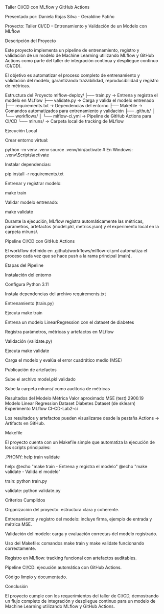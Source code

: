 Taller CI/CD con MLflow y GitHub Actions

Presentado por: Daniela Rojas Silva - Geraldine Patiño

Proyecto: Taller CI/CD – Entrenamiento y Validación de un Modelo con MLflow

Descripción del Proyecto

Este proyecto implementa un pipeline de entrenamiento, registro y validación de un modelo de Machine Learning utilizando MLflow y GitHub Actions como parte del taller de integración continua y despliegue continuo (CI/CD).

El objetivo es automatizar el proceso completo de entrenamiento y validación del modelo, garantizando trazabilidad, reproducibilidad y registro de métricas.

Estructura del Proyecto
mlflow-deploy/
├── train.py                → Entrena y registra el modelo en MLflow
├── validate.py             → Carga y valida el modelo entrenado
├── requirements.txt        → Dependencias del entorno
├── Makefile                → Comandos automatizados para entrenamiento y validación
├── .github/
│   └── workflows/
│       └── mlflow-ci.yml   → Pipeline de GitHub Actions para CI/CD
└── mlruns/                 → Carpeta local de tracking de MLflow

Ejecución Local

Crear entorno virtual:

python -m venv .venv
source .venv/bin/activate       # En Windows: .venv\Scripts\activate


Instalar dependencias:

pip install -r requirements.txt


Entrenar y registrar modelo:

make train


Validar modelo entrenado:

make validate


Durante la ejecución, MLflow registra automáticamente las métricas, parámetros, artefactos (model.pkl, metrics.json) y el experimento local en la carpeta mlruns/.

Pipeline CI/CD con GitHub Actions

El workflow definido en .github/workflows/mlflow-ci.yml automatiza el proceso cada vez que se hace push a la rama principal (main).

Etapas del Pipeline

Instalación del entorno

Configura Python 3.11

Instala dependencias del archivo requirements.txt

Entrenamiento (train.py)

Ejecuta make train

Entrena un modelo LinearRegression con el dataset de diabetes

Registra parámetros, métricas y artefactos en MLflow

Validación (validate.py)

Ejecuta make validate

Carga el modelo y evalúa el error cuadrático medio (MSE)

Publicación de artefactos

Sube el archivo model.pkl validado

Sube la carpeta mlruns/ como auditoría de métricas

Resultados del Modelo
Métrica	Valor aproximado
MSE (test)	2900.19
Modelo	Linear Regression
Dataset	Diabetes Dataset (de sklearn)
Experimento MLflow	CI-CD-Lab2-ci

Los resultados y artefactos pueden visualizarse desde la pestaña Actions → Artifacts en GitHub.

Makefile

El proyecto cuenta con un Makefile simple que automatiza la ejecución de los scripts principales:

.PHONY: help train validate

help:
	@echo "make train     - Entrena y registra el modelo"
	@echo "make validate  - Valida el modelo"

train:
	python train.py

validate:
	python validate.py

Criterios Cumplidos

Organización del proyecto: estructura clara y coherente.

Entrenamiento y registro del modelo: incluye firma, ejemplo de entrada y métrica MSE.

Validación del modelo: carga y evaluación correctas del modelo registrado.

Uso del Makefile: comandos make train y make validate funcionando correctamente.

Registro en MLflow: tracking funcional con artefactos auditables.

Pipeline CI/CD: ejecución automática con GitHub Actions.

Código limpio y documentado.

Conclusión

El proyecto cumple con los requerimientos del taller de CI/CD, demostrando un flujo completo de integración y despliegue continuo para un modelo de Machine Learning utilizando MLflow y GitHub Actions.

